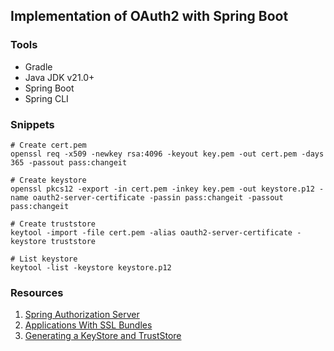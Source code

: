 ## Implementation of OAuth2 with Spring Boot

### Tools

- Gradle
- Java JDK v21.0+
- Spring Boot
- Spring CLI

### Snippets

```
# Create cert.pem
openssl req -x509 -newkey rsa:4096 -keyout key.pem -out cert.pem -days 365 -passout pass:changeit

# Create keystore
openssl pkcs12 -export -in cert.pem -inkey key.pem -out keystore.p12 -name oauth2-server-certificate -passin pass:changeit -passout pass:changeit

# Create truststore
keytool -import -file cert.pem -alias oauth2-server-certificate -keystore truststore

# List keystore
keytool -list -keystore keystore.p12

```

### Resources

1. [Spring Authorization Server](https://docs.spring.io/spring-authorization-server/reference/overview.html)
2. [Applications With SSL Bundles](https://www.baeldung.com/spring-boot-security-ssl-bundles)
3. [Generating a KeyStore and TrustStore](https://docs.oracle.com/cd/E19509-01/820-3503/6nf1il6er/index.html)